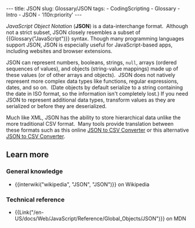 --- title: JSON slug: Glossary/JSON tags: - CodingScripting - Glossary - Intro - JSON - 'l10n:priority' ---

*JavaScript Object Notation* (**JSON**) is a data-interchange format.  Although not a strict subset, JSON closely resembles a subset of {{Glossary("JavaScript")}} syntax. Though many programming languages support JSON, JSON is especially useful for JavaScript-based apps, including websites and browser extensions.

JSON can represent numbers, booleans, strings, `null`, arrays (ordered sequences of values), and objects (string-value mappings) made up of these values (or of other arrays and objects).  JSON does not natively represent more complex data types like functions, regular expressions, dates, and so on.  (Date objects by default serialize to a string containing the date in ISO format, so the information isn't completely lost.) If you need JSON to represent additional data types, transform values as they are serialized or before they are deserialized.

Much like XML, JSON has the ability to store hierarchical data unlike the more traditional CSV format.  Many tools provide translation between these formats such as this online [JSON to CSV Converter](https://json-csv.com) or this alternative [JSON to CSV Converter](https://jsontoexcel.com).

## Learn more

### General knowledge

- {{interwiki("wikipedia", "JSON", "JSON")}} on Wikipedia

### Technical reference

- {{Link("/en-US/docs/Web/JavaScript/Reference/Global\_Objects/JSON")}} on MDN
